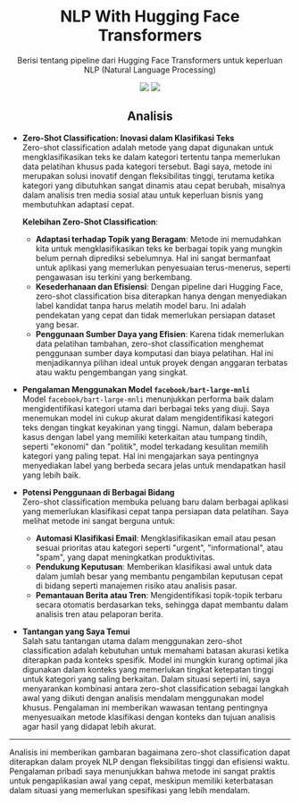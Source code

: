 <h1 align="center"> NLP With Hugging Face Transformers </h1>
<p align="center"> Berisi tentang pipeline dari Hugging Face Transformers untuk keperluan NLP (Natural Language Processing)</p>

<div align="center">

<img src="https://img.shields.io/badge/python-3670A0?style=for-the-badge&logo=python&logoColor=ffdd54">
<img src="https://img.shields.io/badge/jupyter-%23FA0F00.svg?style=for-the-badge&logo=jupyter&logoColor=white">

</div>

<h2 align="center"> Analisis </h2>

- **Zero-Shot Classification: Inovasi dalam Klasifikasi Teks**  
  Zero-shot classification adalah metode yang dapat digunakan untuk mengklasifikasikan teks ke dalam kategori tertentu tanpa memerlukan data pelatihan khusus pada kategori tersebut. Bagi saya, metode ini merupakan solusi inovatif dengan fleksibilitas tinggi, terutama ketika kategori yang dibutuhkan sangat dinamis atau cepat berubah, misalnya dalam analisis tren media sosial atau untuk keperluan bisnis yang membutuhkan adaptasi cepat.

  **Kelebihan Zero-Shot Classification**:
  - **Adaptasi terhadap Topik yang Beragam**: Metode ini memudahkan kita untuk mengklasifikasikan teks ke berbagai topik yang mungkin belum pernah diprediksi sebelumnya. Hal ini sangat bermanfaat untuk aplikasi yang memerlukan penyesuaian terus-menerus, seperti pengawasan isu terkini yang berkembang.
  - **Kesederhanaan dan Efisiensi**: Dengan pipeline dari Hugging Face, zero-shot classification bisa diterapkan hanya dengan menyediakan label kandidat tanpa harus melatih model baru. Ini adalah pendekatan yang cepat dan tidak memerlukan persiapan dataset yang besar.
  - **Penggunaan Sumber Daya yang Efisien**: Karena tidak memerlukan data pelatihan tambahan, zero-shot classification menghemat penggunaan sumber daya komputasi dan biaya pelatihan. Hal ini menjadikannya pilihan ideal untuk proyek dengan anggaran terbatas atau waktu pengembangan yang singkat.

- **Pengalaman Menggunakan Model `facebook/bart-large-mnli`**  
  Model `facebook/bart-large-mnli` menunjukkan performa baik dalam mengidentifikasi kategori utama dari berbagai teks yang diuji. Saya menemukan model ini cukup akurat dalam mengidentifikasi kategori teks dengan tingkat keyakinan yang tinggi. Namun, dalam beberapa kasus dengan label yang memiliki keterkaitan atau tumpang tindih, seperti "ekonomi" dan "politik", model terkadang kesulitan memilih kategori yang paling tepat. Hal ini mengajarkan saya pentingnya menyediakan label yang berbeda secara jelas untuk mendapatkan hasil yang lebih baik.

- **Potensi Penggunaan di Berbagai Bidang**  
  Zero-shot classification membuka peluang baru dalam berbagai aplikasi yang memerlukan klasifikasi cepat tanpa persiapan data pelatihan. Saya melihat metode ini sangat berguna untuk:
  - **Automasi Klasifikasi Email**: Mengklasifikasikan email atau pesan sesuai prioritas atau kategori seperti "urgent", "informational", atau "spam", yang dapat meningkatkan produktivitas.
  - **Pendukung Keputusan**: Memberikan klasifikasi awal untuk data dalam jumlah besar yang membantu pengambilan keputusan cepat di bidang seperti manajemen risiko atau analisis pasar.
  - **Pemantauan Berita atau Tren**: Mengidentifikasi topik-topik terbaru secara otomatis berdasarkan teks, sehingga dapat membantu dalam analisis tren atau pelaporan berita.

- **Tantangan yang Saya Temui**  
  Salah satu tantangan utama dalam menggunakan zero-shot classification adalah kebutuhan untuk memahami batasan akurasi ketika diterapkan pada konteks spesifik. Model ini mungkin kurang optimal jika digunakan dalam konteks yang memerlukan tingkat ketepatan tinggi untuk kategori yang saling berkaitan. Dalam situasi seperti ini, saya menyarankan kombinasi antara zero-shot classification sebagai langkah awal yang diikuti dengan analisis mendalam menggunakan model khusus. Pengalaman ini memberikan wawasan tentang pentingnya menyesuaikan metode klasifikasi dengan konteks dan tujuan analisis agar hasil yang didapat lebih akurat.

---

Analisis ini memberikan gambaran bagaimana zero-shot classification dapat diterapkan dalam proyek NLP dengan fleksibilitas tinggi dan efisiensi waktu. Pengalaman pribadi saya menunjukkan bahwa metode ini sangat praktis untuk pengaplikasian awal yang cepat, meskipun memiliki keterbatasan dalam situasi yang memerlukan spesifikasi yang lebih mendalam.
